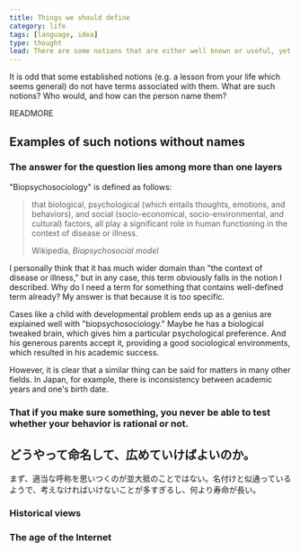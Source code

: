 ```yaml
---
title: Things we should define
category: life
tags: [language, idea]
type: thought
lead: There are some notions that are either well known or useful, yet do not own their "names."
---
```

It is odd that some established notions (e.g. a lesson from your life which seems general) do not have terms associated with them. What are such notions? Who would, and how can the person name them?

READMORE

## Examples of such notions without names

### The answer for the question lies among more than one layers
"Biopsychosociology" is defined as follows:

<blockquote cite="https://en.wikipedia.org/wiki/Biopsychosocial_model">
  <p>that biological, psychological (which entails thoughts, emotions, and behaviors), and social (socio-economical, socio-environmental, and cultural) factors, all play a significant role in human functioning in the context of disease or illness.</p>
  <footer> Wikipedia, <cite>Biopsychosocial model</cite></footer>
</blockquote>

I personally think that it has much wider domain than "the context of disease or illness," but in any case, this term obviously falls in the notion I described. Why do I need a term for something that contains well-defined term already? My answer is that because it is too specific.

Cases like a child with developmental problem ends up as a genius are explained well with "biopsychosociology." Maybe he has a biological tweaked brain, which gives him a particular psychological preference. And his generous parents accept it, providing a good sociological environments, which resulted in his academic success.

However, it is clear that a similar thing can be said for matters in many other fields. In Japan, for example, there is inconsistency between academic years and one's birth date. 


### That if you make sure something, you never be able to test whether your behavior is rational or not.

## どうやって命名して、広めていけばよいのか。
まず、適当な呼称を思いつくのが並大抵のことではない。名付けと似通っているようで、考えなければいけないことが多すぎるし、何より寿命が長い。

### Historical views

### The age of the Internet

